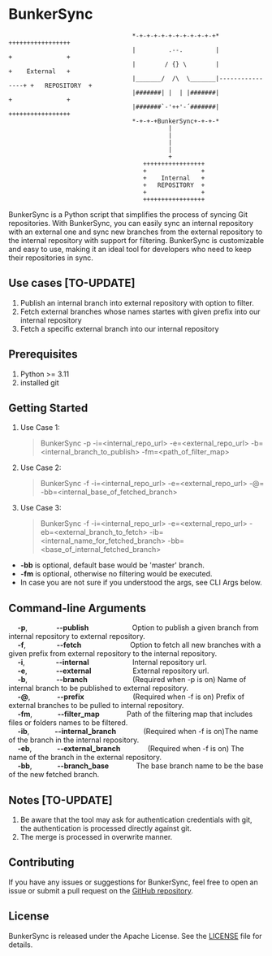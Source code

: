 # BunkerSync

                                                                                                       
                                                                                                       
                                                                                                       
                                      *-+-+-+-+-+-+-+-+-+-+-+*                  +++++++++++++++++            
                                      |         .--.         |                  +               +          
                                      |        / {} \        |                  +    External   +          
                                      |_______/  /\  \_______|----------------+ +   REPOSITORY  +
                                      |#######| |  | |#######|                  +               +
                                      |#######`-'++'-´#######|                  +++++++++++++++++
                                      *-+-+-+BunkerSync+-+-+-*
                                                |
                                                |
                                                |
                                                |
                                                +   
                                         +++++++++++++++++
                                         +               +
                                         +    Internal   +
                                         +   REPOSITORY  +
                                         +               +
                                         +++++++++++++++++

BunkerSync is a Python script that simplifies the process of syncing Git repositories. With BunkerSync, you can easily sync an internal repository with an external one and sync new branches from the external repository to the internal repository with support for filtering. BunkerSync is customizable and easy to use, making it an ideal tool for developers who need to keep their repositories in sync.

## Use cases [TO-UPDATE]
  1. Publish an internal branch into external repository with option to filter.
  2. Fetch external branches whose names startes with given prefix into our internal repository
  3. Fetch a specific external branch into our internal repository

## Prerequisites
  1. Python >= 3.11
  2. installed git

## Getting Started
  1. Use Case 1:
      > BunkerSync -p -i=<internal_repo_url> -e=<external_repo_url> -b=<internal_branch_to_publish> -fm=<path_of_filter_map>
  3. Use Case 2:
      > BunkerSync -f -i=<internal_repo_url> -e=<external_repo_url> -@=<prefix> -bb=<internal_base_of_fetched_branch>  
  4. Use Case 3:
      > BunkerSync -f -i=<internal_repo_url> -e=<external_repo_url> -eb=<external_branch_to_fetch> -ib=<internal_name_for_fetched_branch> -bb=<base_of_internal_fetched_branch>
  * **-bb** is optional, default base would be 'master' branch.
  * **-fm** is optional, otherwise no filtering would be executed.
  * In case you are not sure if you understood the args, see CLI Args below.

## Command-line Arguments
  
  &emsp; **-p**,&emsp;&emsp; &emsp;&ensp; **--publish** &emsp;&emsp; &emsp;&emsp;&nbsp;&emsp;       Option to publish a given branch from internal repository to external repository.\
  &emsp; **-f**,&emsp;&emsp; &emsp;&ensp;&nbsp; **--fetch** &emsp;&emsp; &emsp;&emsp;&emsp;&emsp;         Option to fetch all new branches with a given prefix from external repository to the internal repository.\
  &emsp; **-i**,&emsp;&emsp; &emsp;&ensp;&nbsp; **--internal** &emsp;&emsp; &emsp;&emsp;&nbsp;&emsp;      Internal repository url.\
  &emsp; **-e**,&emsp;&emsp; &emsp;&ensp; **--external** &emsp;&emsp; &emsp;&emsp;&emsp;     External repository url.\
  &emsp; **-b**,&emsp;&emsp; &emsp;&ensp; **--branch** &emsp;&emsp; &emsp;&emsp;&ensp;&emsp;        (Required when -p is on) Name of internal branch to be published to external repository.\
  &emsp; **-@**,&emsp;&emsp; &emsp;&ensp;**--prefix** &emsp;&emsp; &emsp;&emsp;&emsp;&emsp;        (Required when -f is on) Prefix of external branches to be pulled to internal repository.\
  &emsp; **-fm**,&emsp;&emsp; &emsp; **--filter_map** &emsp;&emsp; &emsp;                    Path of the filtering map that includes files or folders names to be filtered.\
  &emsp; **-ib**,&emsp;&emsp; &emsp; **--internal_branch** &emsp;&emsp; &emsp;               (Required when -f is on)The name of the branch in the internal repository.\
  &emsp; **-eb**,&emsp;&emsp; &emsp; **--external_branch** &emsp;&emsp; &emsp;               (Required when -f is on) The name of the branch in the external repository.\
  &emsp; **-bb**,&emsp;&emsp; &emsp; **--branch_base** &emsp;&emsp; &emsp; The base branch name to be the base of the new fetched branch.

## Notes [TO-UPDATE]
  1. Be aware that the tool may ask for authentication credentials with git, the authentication is processed directly against git.
  2. The merge is processed in overwrite manner.
## Contributing

If you have any issues or suggestions for BunkerSync, feel free to open an issue or submit a pull request on the [GitHub repository](https://github.com/okashaluai/BunkerSync). 

## License

BunkerSync is released under the Apache License. See the [LICENSE](https://github.com/okashaluai/BunkerSync/blob/main/LICENSE) file for details.
